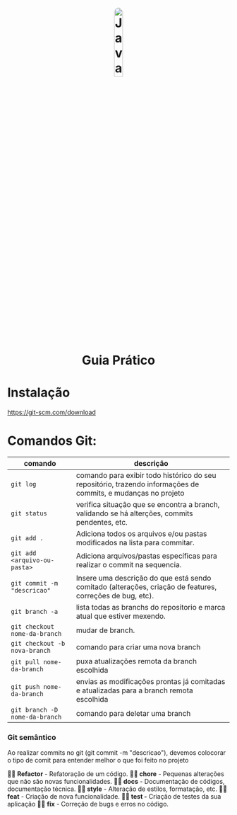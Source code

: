 <h1 align="center">
    <img style="border-radius: 50%" alt="JavaScript" title="#estudosJs" src="https://fofxacademy.com/wp-content/uploads/2020/01/install-git-for-multiple-users.png" width='20%' align="center"/>
    <br>
    Guia Prático
</h1>

# Instalação 
https://git-scm.com/download

# Comandos Git:

|comando|descrição|
| ----------- | ----------- |
|`git log`|comando para exibir todo histórico do seu repositório, trazendo informações de commits, e mudanças no projeto|
|`git status`| verifica situação que se encontra a branch, validando se há alterções, commits pendentes, etc.|
|`git add .`| Adiciona todos os arquivos e/ou pastas modificados na lista para commitar.|
|`git add <arquivo-ou-pasta>`| Adiciona arquivos/pastas específicas para realizar o commit na sequencia.|
|`git commit -m "descricao"`| Insere uma descrição do que está sendo comitado (alterações, criação de features, correções de bug, etc).|
|`git branch -a`| lista todas as branchs do repositorio e marca atual que estiver mexendo.|
|`git checkout nome-da-branch`| mudar de branch.|
|`git checkout -b nova-branch`|comando para criar uma nova branch|
|`git pull nome-da-branch`| puxa atualizações remota da branch escolhida|
|`git push nome-da-branch`|envias as modificações prontas já comitadas e atualizadas para a branch remota escolhida|
|`git branch -D nome-da-branch`|comando para deletar uma branch|


### Git semântico
Ao realizar commits no git (git commit -m "descricao"), devemos colocorar o tipo de comit para entender melhor o que foi feito no projeto

**✍🏻** **Refactor** - Refatoração de um código.
**✍🏻 chore** - Pequenas alterações que não são novas funcionalidades.
**✍🏻 docs** - Documentação de códigos, documentação técnica.
**✍🏻 style** - Alteração de estilos, formatação, etc.
**✍🏻 feat** - Criação de nova funcionalidade.
**✍🏻 test -** Criação de testes da sua aplicação
**✍🏻** **fix** - Correção de bugs e erros no código.
